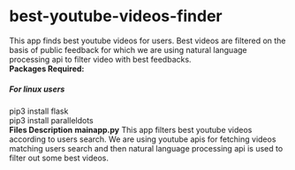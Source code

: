 # best-youtube-videos-finder
This app finds best youtube videos for users. Best videos are filtered on the basis of public feedback for which we are using natural language processing api to filter video with best feedbacks.\
<b>Packages Required:</b>
<h5>For linux users</h5>
pip3 install flask<br>
pip3 install paralleldots<br>
<b>Files Description</b>
<b>mainapp.py</b>
This app filters best youtube videos according to users search. We are using youtube apis for fetching videos matching users search and then natural language processing api is used to filter out some best videos.
